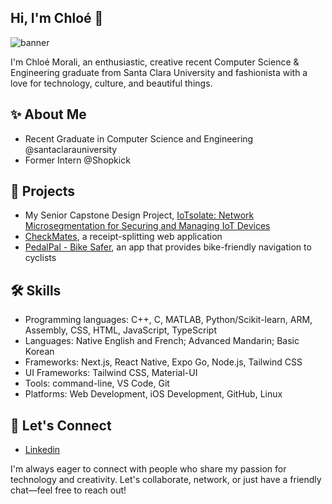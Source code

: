 ## Hi, I'm Chloé 👋

<!--
**cnmorali/cnmorali** is a ✨ _special_ ✨ repository because its `README.md` (this file) appears on your GitHub profile.

Here are some ideas to get you started:

- 🔭 I’m currently working on ...
- 🌱 I’m currently learning ...
- 👯 I’m looking to collaborate on ...
- 🤔 I’m looking for help with ...
- 💬 Ask me about ...
- 📫 How to reach me: ...
- 😄 Pronouns: ...
- ⚡ Fun fact: ...
-->
![banner](https://github.com/user-attachments/assets/797538a5-692a-40c3-8dd9-d7eedfd6de57)

I'm Chloé Morali, an enthusiastic, creative recent Computer Science & Engineering graduate from Santa Clara University and fashionista with a love for technology, culture, and beautiful things.

## ✨ About Me
- Recent Graduate in Computer Science and Engineering @santaclarauniversity
- Former Intern @Shopkick

## 📂 Projects
- My Senior Capstone Design Project, [IoTsolate: Network Microsegmentation for Securing and Managing IoT Devices](https://github.com/cnmorali/IoTsolate)
- [CheckMates](https://github.com/lyydiakim/checkmate), a receipt-splitting web application
- [PedalPal - Bike Safer](https://github.com/cnmorali/INRIX-Hack-2023), an app that provides bike-friendly navigation to cyclists

## 🛠️ Skills
- Programming languages: C++, C, MATLAB, Python/Scikit-learn, ARM, Assembly, CSS, HTML, JavaScript, TypeScript
- Languages: Native English and French; Advanced Mandarin; Basic Korean
- Frameworks: Next.js, React Native, Expo Go, Node.js, Tailwind CSS
- UI Frameworks: Tailwind CSS, Material-UI
- Tools: command-line, VS Code, Git
- Platforms: Web Development, iOS Development, GitHub, Linux

## 🔗 Let's Connect
- [Linkedin](https://www.linkedin.com/in/chloemorali/)

I'm always eager to connect with people who share my passion for technology and creativity. Let's collaborate, network, or just have a friendly chat—feel free to reach out!
